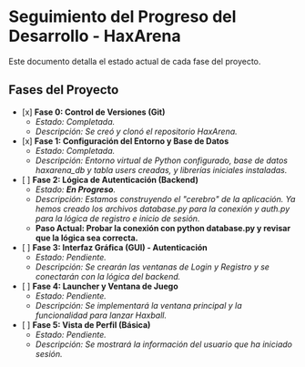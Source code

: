 # **Seguimiento del Progreso del Desarrollo \- HaxArena**

Este documento detalla el estado actual de cada fase del proyecto.

## **Fases del Proyecto**

* \[x\] **Fase 0: Control de Versiones (Git)**  
  * *Estado: Completada.*  
  * *Descripción: Se creó y clonó el repositorio HaxArena.*  
* \[x\] **Fase 1: Configuración del Entorno y Base de Datos**  
  * *Estado: Completada.*  
  * *Descripción: Entorno virtual de Python configurado, base de datos haxarena\_db y tabla users creadas, y librerías iniciales instaladas.*  
* \[ \] **Fase 2: Lógica de Autenticación (Backend)**  
  * *Estado: **En Progreso**.*  
  * *Descripción: Estamos construyendo el "cerebro" de la aplicación. Ya hemos creado los archivos database.py para la conexión y auth.py para la lógica de registro e inicio de sesión.*  
  * **Paso Actual: Probar la conexión con python database.py y revisar que la lógica sea correcta.**  
* \[ \] **Fase 3: Interfaz Gráfica (GUI) \- Autenticación**  
  * *Estado: Pendiente.*  
  * *Descripción: Se crearán las ventanas de Login y Registro y se conectarán con la lógica del backend.*  
* \[ \] **Fase 4: Launcher y Ventana de Juego**  
  * *Estado: Pendiente.*  
  * *Descripción: Se implementará la ventana principal y la funcionalidad para lanzar Haxball.*  
* \[ \] **Fase 5: Vista de Perfil (Básica)**  
  * *Estado: Pendiente.*  
  * *Descripción: Se mostrará la información del usuario que ha iniciado sesión.*